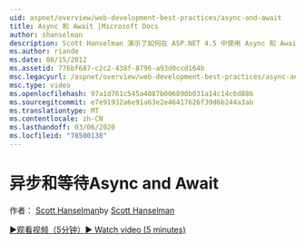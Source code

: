```yaml
---
uid: aspnet/overview/web-development-best-practices/async-and-await
title: Async 和 Await |Microsoft Docs
author: shanselman
description: Scott Hanselman 演示了如何在 ASP.NET 4.5 中使用 Async 和 Await 支持。
ms.author: riande
ms.date: 08/15/2012
ms.assetid: 776bf687-c2c2-438f-8796-a93d0ccd164b
msc.legacyurl: /aspnet/overview/web-development-best-practices/async-and-await
msc.type: video
ms.openlocfilehash: 97a1d761c545a4087b006890b031a14c14c6d886
ms.sourcegitcommit: e7e91932a6e91a63e2e46417626f39d6b244a3ab
ms.translationtype: MT
ms.contentlocale: zh-CN
ms.lasthandoff: 03/06/2020
ms.locfileid: "78500138"
---
```

# <a name="async-and-await"></a><span data-ttu-id="ec529-103">异步和等待</span><span class="sxs-lookup"><span data-stu-id="ec529-103">Async and Await</span></span>

<span data-ttu-id="ec529-104">作者： [Scott Hanselman](https://github.com/shanselman)</span><span class="sxs-lookup"><span data-stu-id="ec529-104">by [Scott Hanselman](https://github.com/shanselman)</span></span>

[<span data-ttu-id="ec529-105">&#9654;观看视频（5分钟）</span><span class="sxs-lookup"><span data-stu-id="ec529-105">&#9654; Watch video (5 minutes)</span></span>](https://channel9.msdn.com/Blogs/ASP-NET-Site-Videos/async-and-await)
